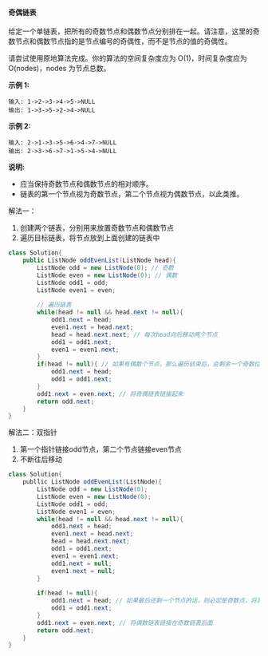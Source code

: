 #### 奇偶链表

给定一个单链表，把所有的奇数节点和偶数节点分别排在一起。请注意，这里的奇数节点和偶数节点指的是节点编号的奇偶性，而不是节点的值的奇偶性。

请尝试使用原地算法完成。你的算法的空间复杂度应为 O(1)，时间复杂度应为 O(nodes)，nodes 为节点总数。

**示例 1:**

```
输入: 1->2->3->4->5->NULL
输出: 1->3->5->2->4->NULL
```

**示例 2:**

```
输入: 2->1->3->5->6->4->7->NULL
输出: 2->3->6->7->1->5->4->NULL
```

**说明:**

- 应当保持奇数节点和偶数节点的相对顺序。
- 链表的第一个节点视为奇数节点，第二个节点视为偶数节点，以此类推。

解法一：

1. 创建两个链表，分别用来放置奇数节点和偶数节点
2. 遍历目标链表，将节点放到上面创建的链表中

```java
class Solution{
	public ListNode oddEvenList(ListNode head){
		ListNode odd = new ListNode(0); // 奇数
		ListNode even = new ListNode(0); // 偶数
		ListNode odd1 = odd;
		ListNode even1 = even;
		
		// 遍历链表
		while(head != null && head.next != null){
			odd1.next = head;
			even1.next = head.next;
			head = head.next.next; // 每次head向后移动两个节点
			odd1 = odd1.next;
			even1 = even1.next;
		}
		if(head != null){ // 如果有偶数个节点，那么遍历结束后，会剩余一个奇数位置的节点
			odd1.next = head;
			odd1 = odd1.next;
		}
		odd1.next = even.next; // 将奇偶链表链接起来
		return odd.next;
	}
}
```

解法二：双指针

1. 第一个指针链接odd节点，第二个节点链接even节点
2. 不断往后移动

```java
class Solution{
	publlic ListNode oddEvenList(ListNode){
		ListNode odd = new ListNode(0);
		ListNode even = new ListNode(0);
		ListNode odd1 = odd;
		ListNode even1 = even;
		while(head != null && head.next != null){
			odd1.next = head;
			even1.next = head.next;
			head = head.next.next;
			odd1 = odd1.next;
			even1 = even1.next;
			odd1.next = null;
			even1.next = null;
		}
		
		if(head != null){
			odd1.next = head; // 如果最后还剩一个节点的话，则必定是奇数点，将其链接在奇数点后面
			odd1 = odd1.next;
		}
		odd1.next = even.next; // 将偶数链表链接在奇数链表后面
		return odd.next;
	}
}
```

